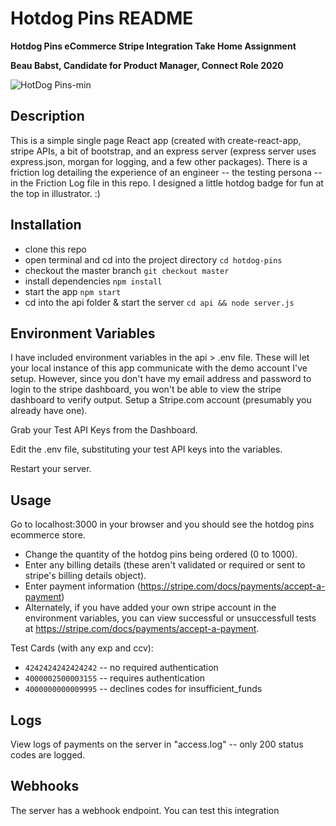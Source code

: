 
# Hotdog Pins README

**Hotdog Pins eCommerce Stripe Integration Take Home Assignment** 

**Beau Babst, Candidate for Product Manager, Connect Role 2020** 


![HotDog Pins-min](https://user-images.githubusercontent.com/7648723/87211720-b3df5c00-c2cf-11ea-9ffd-53d42d603661.gif)


## Description

This is a simple single page React app (created with create-react-app, stripe APIs, a bit of bootstrap, and an express server (express server uses express.json, morgan for logging, and a few other packages).
There is a friction log detailing the experience of an engineer -- the testing persona -- in the Friction Log file in this repo. 
I designed a little hotdog badge for fun at the top in illustrator. :)

## Installation

- clone this repo
- open terminal and cd into the project directory `cd hotdog-pins`
- checkout the master branch `git checkout master`
- install dependencies `npm install`
- start the app `npm start`
- cd into the api folder & start the server `cd api && node server.js`

## Environment Variables

I have included environment variables in the api > .env file. These will let your local instance of this app communicate with the demo account I've setup. However, since you don't have my email address and password to login to the stripe dashboard, you won't be able to view the stripe dashboard to verify output. 
Setup a Stripe.com account (presumably you already have one). 

Grab your Test API Keys from the Dashboard. 

Edit the .env file, substituting your test API keys into the variables. 

Restart your server.

## Usage

Go to localhost:3000 in your browser and you should see the hotdog pins ecommerce store.

* Change the quantity of the hotdog pins being ordered (0 to 1000). 
* Enter any billing details (these aren't validated or required or sent to stripe's billing details object).
* Enter payment information (https://stripe.com/docs/payments/accept-a-payment)
* Alternately, if you have added your own stripe account in the environment variables, you can view successful or unsuccessfull tests at https://stripe.com/docs/payments/accept-a-payment.

Test Cards (with any exp and ccv):

- `4242424242424242` -- no required authentication
- `4000002500003155` -- requires authentication
- `4000000000009995` -- declines codes for insufficient_funds

## Logs

View logs of payments on the server in "access.log" -- only 200 status codes are logged. 

## Webhooks 

The server has a webhook endpoint. You can test this integration 


